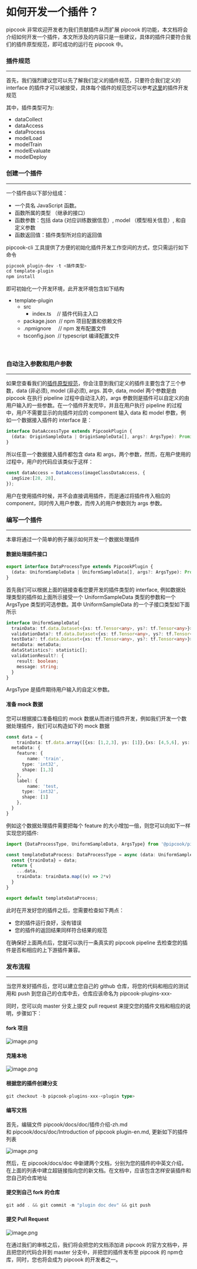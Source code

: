 # 如何开发一个插件？

pipcook 非常欢迎开发者为我们贡献插件从而扩展 pipcook 的功能，本文档将会介绍如何开发一个插件，本文所涉及的内容只是一些建议，具体的插件只要符合我们的插件原型规范，即可成功的运行在 pipcook 中。


<a name="ff93a5f0"></a>
### 插件规范

---

首先，我们强烈建议您可以先了解我们定义的插件规范，只要符合我们定义的 interface 的插件才可以被接受，具体每个插件的规范您可以参考[这里](https://alibaba.github.io/pipcook/doc/%E5%BC%80%E5%8F%91%E8%80%85%E6%89%8B%E5%86%8C-zh)的插件开发规范

其中，插件类型可为:

- dataCollect
- dataAccess
- dataProcess
- modelLoad
- modelTrain
- modelEvaluate
- modelDeploy

<a name="bf4fba37"></a>
### 创建一个插件

---

一个插件由以下部分组成：

- 一个具名 JavaScript 函数。
- 函数所属的类型 （继承的接口）
- 函数参数：包括 data (对应训练数据信息）, model （模型相关信息）, 和自定义参数
- 函数返回值：插件类型所对应的返回值

pipcook-cli 工具提供了方便的初始化插件开发工作空间的方式，您只需运行如下命令

```typescript
pipcook plugin-dev -t <插件类型>
cd template-plugin
npm install
```


即可初始化一个开发环境，此开发环境包含如下结构

- template-plugin
  - src
    - index.ts    // 插件代码主入口
  - package.json  // npm 项目配置和依赖文件
  - .npmignore     // npm 发布配置文件
  - tsconfig.json  // typescript 编译配置文件


<br />

<a name="5AOjl"></a>
### 自动注入参数和用户参数

---

如果您查看我们的[插件原型规范](https://alibaba.github.io/pipcook/doc/%E5%BC%80%E5%8F%91%E8%80%85%E6%89%8B%E5%86%8C-zh)，你会注意到我们定义的插件主要包含了三个参数，data (非必须), model (非必须), args. 其中, data, model 两个参数是由 pipcook 在执行 pipeline 过程中自动注入的，args 参数则是插件可以自定义的由用户输入的一些参数。在一个插件开发完毕，并且在用户执行 pipeline 的过程中，用户不需要显示的向插件对应的 component 输入 data 和 model 参数，例如一个数据接入插件的 interface 是：

```typescript
interface DataAccessType extends PipcookPlugin {
  (data: OriginSampleData | OriginSampleData[], args?: ArgsType): Promise<UniformSampleData>
}
```

所以任意一个数据接入插件都包含 data 和 args，两个参数，然而，在用户使用的过程中，用户的代码应该类似于这样：

```typescript
const dataAccess = DataAccess(imageClassDataAccess, {
  imgSize:[28, 28],
});
```

用户在使用插件时候，并不会直接调用插件，而是通过将插件传入相应的 component，同时传入用户参数，而传入的用户参数则为 args 参数。

<a name="doESO"></a>
### 编写一个插件

---

本章将通过一个简单的例子展示如何开发一个数据处理插件
<a name="fdRb0"></a>
#### 数据处理插件接口

```typescript
export interface DataProcessType extends PipcookPlugin {
  (data: UniformSampleData | UniformSampleData[], args?: ArgsType): Promise<UniformSampleData>
}
```

首先我们可以根据上面的链接查看您要开发的插件类型的 interface, 例如数据处理类型的插件如上面所示接受一个 UniformSampleData 类型的参数和一个 ArgsType 类型的可选参数。其中 UniformSampleData 的一个子接口类型如下面所示

```typescript
interface UniformSampleData{
  trainData: tf.data.Dataset<{xs: tf.Tensor<any>, ys?: tf.Tensor<any>}>;
  validationData?: tf.data.Dataset<{xs: tf.Tensor<any>, ys?: tf.Tensor<any>}>;
  testData?: tf.data.Dataset<{xs: tf.Tensor<any>, ys?: tf.Tensor<any>}>;
  metaData: metaData;
  dataStatistics?: statistic[];
  validationResult?: {
    result: boolean;
    message: string;
  }
}
```

ArgsType 是插件期待用户输入的自定义参数。

<a name="unEcd"></a>
#### 准备 mock 数据
您可以根据接口准备相应的 mock 数据从而进行插件开发，例如我们开发一个数据处理插件，我们可以构造如下的 mock 数据

```typescript
const data = {
	trainData: tf.data.array([{xs: [1,2,3], ys: [1]},{xs: [4,5,6], ys: [2]}]),
  metaData: {
    feature: {
    	name: 'train',
      type: 'int32',
      shape: [1,3]
    },
    label: {
    	name: 'test,
      type: 'int32',
      shape: [1]
    },
  }
}
```

例如这个数据处理插件需要把每个 feature 的大小增加一倍，则您可以向如下一样实现您的插件:

```typescript
import {DataProcessType, UniformSampleData, ArgsType} from '@pipcook/pipcook-core'

const templateDataProcess: DataProcessType = async (data: UniformSampleData, args?: ArgsType): Promise<UniformSampleData> => {
  const {trainData} = data;
  return {
  	...data,
    trainData: trainData.map((v) => 2*v)
  }
}

export default templateDataProcess;
```

此时在开发好您的插件之后，您需要检查如下两点：

- 您的插件运行良好，没有错误
- 您的插件的返回结果同样符合结果的规范

在确保好上面两点后，您就可以执行一条真实的 pipcook pipeline 去检查您的插件是否和相应的上下游插件兼容。

<a name="CQJZ0"></a>
### 发布流程

---

当您开发好插件后，您可以建立您自己的 github 仓库，将您的代码和相应的测试用和 push 到您自己的仓库中去，仓库应该命名为 pipcook-plugins-xxx-<plugin type>

同时，您可以向 master 分支上提交 pull request 来提交您的插件文档和相应的说明，步骤如下：

<a name="C8oUt"></a>
#### fork 项目
![image.png](https://cdn.nlark.com/yuque/0/2020/png/654014/1580538912983-a2f236f1-454f-4d17-be67-a1c88fb42f1a.png#align=left&display=inline&height=179&name=image.png&originHeight=358&originWidth=2006&size=219404&status=done&style=none&width=1003)

<a name="0prlf"></a>
#### 克隆本地
![image.png](https://cdn.nlark.com/yuque/0/2020/png/654014/1580538946503-934368a7-9e53-403e-9299-9d6bfa707493.png#align=left&display=inline&height=184&name=image.png&originHeight=424&originWidth=828&size=176376&status=done&style=none&width=359)

<a name="qadiP"></a>
#### 根据您的插件创建分支

```typescript
git checkout -b pipcook-plugins-xxx-<plugin type>
```

<a name="rSehE"></a>
#### 编写文档
首先，编辑文件 pipcook/docs/doc/插件介绍-zh.md 和 pipcook/docs/doc/Introduction of pipcook plugin-en.md, 更新如下的插件列表

![image.png](https://cdn.nlark.com/yuque/0/2020/png/654014/1580539222364-f158701f-c01a-48e5-b744-49aee210f91b.png#align=left&display=inline&height=237&name=image.png&originHeight=700&originWidth=1454&size=516382&status=done&style=none&width=494)

然后，在 pipcook/docs/doc 中新建两个文档，分别为您的插件的中英文介绍，在上面的列表中建立超链接指向您的新文档。在文档中，应该包含怎样安装插件和您自己的仓库地址

<a name="slBaM"></a>
#### 提交到自己 fork 的仓库

```typescript
git add . && git commit -m "plugin doc dev" && git push
```
<a name="3AEgI"></a>
#### 
<a name="v8XsX"></a>
#### 提交 Pull Request
![image.png](https://cdn.nlark.com/yuque/0/2020/png/654014/1580539335805-714c29f9-9901-4bca-b16f-b98dde74a608.png#align=left&display=inline&height=86&name=image.png&originHeight=172&originWidth=1318&size=131735&status=done&style=none&width=659)



在通过我们的审核之后，我们将会把您的文档添加进 pipcook 的官方文档中，并且把您的代码合并到 master 分支中，并把您的插件发布至 pipcook 的 npm仓库，同时，您也将会成为 pipcook 的开发者之一。
